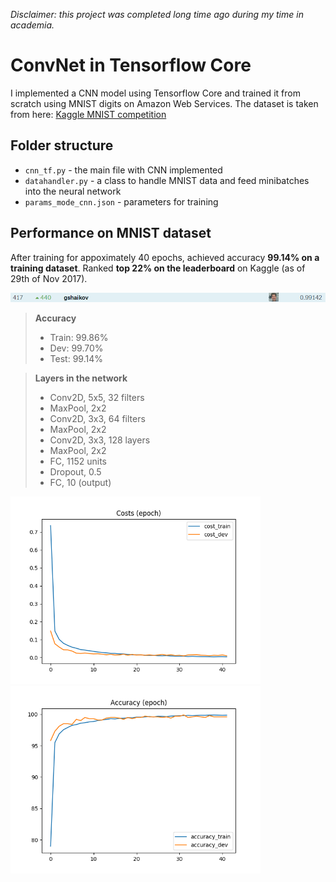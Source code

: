 _Disclaimer: this project was completed long time ago during my time in academia._

# ConvNet in Tensorflow Core

I implemented a CNN model using Tensorflow Core and trained it from scratch using MNIST digits on Amazon Web Services. The dataset is taken from here: [Kaggle MNIST competition](https://www.kaggle.com/c/digit-recognizer/data)

## Folder structure

* ``cnn_tf.py``         - the main file with CNN implemented
* ``datahandler.py``    - a class to handle MNIST data and feed minibatches into the neural network
* ``params_mode_cnn.json``   - parameters for training

## Performance on MNIST dataset

After training for appoximately 40 epochs, achieved accuracy **99.14% on a training dataset**. Ranked **top 22% on the leaderboard** on Kaggle (as of 29th of Nov 2017).

<div>
<img src="results/kaggle_score.png">
</div>

> **Accuracy**
> - Train:  99.86%
> - Dev:    99.70%
> - Test:   99.14%

> **Layers in the network**
> - Conv2D, 5x5, 32 filters
> - MaxPool, 2x2
> - Conv2D, 3x3, 64 filters
> - MaxPool, 2x2
> - Conv2D, 3x3, 128 layers
> - MaxPool, 2x2
> - FC, 1152 units
> - Dropout, 0.5
> - FC, 10 (output)

<div>
<img src="results/costs_epoch.png" width="400">
<img src="results/accuracy_epoch.png" width="400">
</div>
